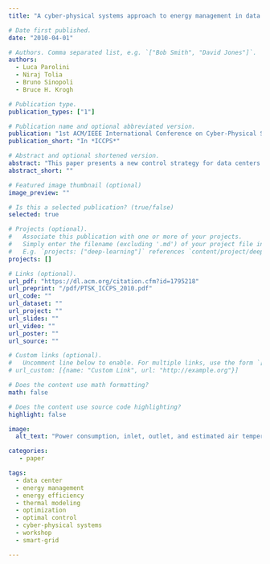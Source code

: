 ```yaml
---
title: "A cyber-physical systems approach to energy management in data centers"

# Date first published.
date: "2010-04-01"

# Authors. Comma separated list, e.g. `["Bob Smith", "David Jones"]`.
authors:
  - Luca Parolini
  - Niraj Tolia
  - Bruno Sinopoli
  - Bruce H. Krogh

# Publication type.
publication_types: ["1"]

# Publication name and optional abbreviated version.
publication: "1st ACM/IEEE International Conference on Cyber-Physical Systems, Stockholm, Sweden"
publication_short: "In *ICCPS*"

# Abstract and optional shortened version.
abstract: "This paper presents a new control strategy for data centers that aims to optimize the trade-off between maximizing the payoff from the provided quality of computational services and minimizing energy costs for computation and cooling. The data center is modeled as two interacting dynamic networks: a computational (cyber) network representing the distribution and flow of computational tasks, and a thermal (physical) network characterizing the distribution and flow of thermal energy. To make the problem tractable, the control architecture is decomposed hierarchically according to time-scales in the thermal and computational network dynamics, and spatially, reflecting weak coupling between zones in the data center. Simulation results demonstrate the effectiveness of the proposed coordinated control strategy relative to traditional approaches in which the cyber and physical resources are controlled independently."
abstract_short: ""

# Featured image thumbnail (optional)
image_preview: ""

# Is this a selected publication? (true/false)
selected: true

# Projects (optional).
#   Associate this publication with one or more of your projects.
#   Simply enter the filename (excluding '.md') of your project file in `content/project/`.
#   E.g. `projects: ["deep-learning"]` references `content/project/deep-learning.md`.
projects: []

# Links (optional).
url_pdf: "https://dl.acm.org/citation.cfm?id=1795218"
url_preprint: "/pdf/PTSK_ICCPS_2010.pdf"
url_code: ""
url_dataset: ""
url_project: ""
url_slides: ""
url_video: ""
url_poster: ""
url_source: ""

# Custom links (optional).
#   Uncomment line below to enable. For multiple links, use the form `[{...}, {...}, {...}]`.
# url_custom: [{name: "Custom Link", url: "http://example.org"}]

# Does the content use math formatting?
math: false

# Does the content use source code highlighting?
highlight: false

image:
  alt_text: "Power consumption, inlet, outlet, and estimated air temperature values of a desktop machine"

categories:
   - paper

tags:
  - data center
  - energy management
  - energy efficiency
  - thermal modeling
  - optimization
  - optimal control
  - cyber-physical systems
  - workshop
  - smart-grid

---
```

